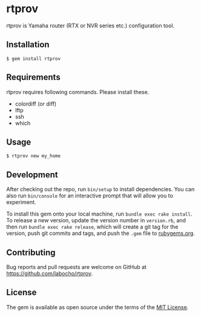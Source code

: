 # rtprov

rtprov is Yamaha router (RTX or NVR series etc.) configuration tool.

## Installation

    $ gem install rtprov

## Requirements

rtprov requires following commands. Please install these.

* colordiff (or diff)
* lftp
* ssh
* which

## Usage

    $ rtprov new my_home

## Development

After checking out the repo, run `bin/setup` to install dependencies. You can also run `bin/console` for an interactive prompt that will allow you to experiment.

To install this gem onto your local machine, run `bundle exec rake install`. To release a new version, update the version number in `version.rb`, and then run `bundle exec rake release`, which will create a git tag for the version, push git commits and tags, and push the `.gem` file to [rubygems.org](https://rubygems.org).

## Contributing

Bug reports and pull requests are welcome on GitHub at https://github.com/labocho/rtprov.

## License

The gem is available as open source under the terms of the [MIT License](https://opensource.org/licenses/MIT).
